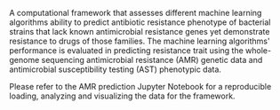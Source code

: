 A computational framework that assesses different machine learning algorithms ability to predict antibiotic resistance phenotype of bacterial strains that lack known antimicrobial resistance genes yet demonstrate resistance to drugs of those families.
The machine learning algorithms' performance is evaluated in predicting resistance trait using the whole-genome sequencing antimicrobial resistance (AMR) genetic data and antimicrobial susceptibility testing (AST) phenotypic data.

Please refer to the AMR prediction Jupyter Notebook for a reproducible loading, analyzing and visualizing the data for the framework.

